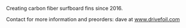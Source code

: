 <!-- Drive Foil -->

Creating carbon fiber surfboard fins since 2016.

Contact for more information and preorders: dave at www.drivefoil.com